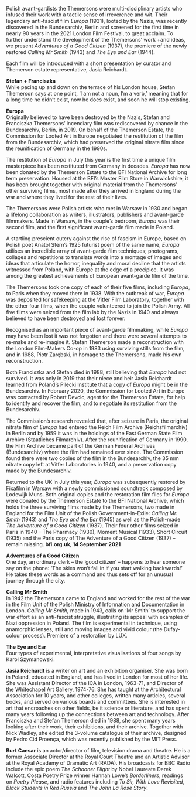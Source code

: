 

Polish avant-gardists the Themersons were multi-disciplinary artists who infused their work with a tactile sense of irreverence and wit. Their legendary anti-fascist film _Europa_ (1931), looted by the Nazis, was recently discovered in the Bundesarchiv, Berlin and screened for the first time in nearly 90 years in the 2021 London Film Festival, to great acclaim. To further understand the development of the Themersons’ work +and ideas, we present _Adventures of a Good Citizen_ (1937), the premiere of the newly restored _Calling Mr Smith_ (1943) and _The Eye and Ear_ (1944).

Each film will be introduced with a short presentation by curator and Themerson estate representative, Jasia Reichardt.<br>

**Stefan + Franciszka**<br>
While pacing up and down on the terrace of his London house, Stefan Themerson says at one point, ‘I am not a noun, I’m a verb,’ meaning that for a long time he didn’t exist, now he does exist, and soon he will stop existing.

**Europa**<br>
Originally believed to have been destroyed by the Nazis, Stefan and Franciszka Themersons’ incendiary film was rediscovered by chance in the Bundesarchiv, Berlin, in 2019. On behalf of the Themerson Estate, the Commission for Looted Art in Europe negotiated the restitution of the film from the Bundesarchiv, which had preserved the original nitrate film since the reunification of Germany in the 1990s.

The restitution of _Europa_ in July this year is the first time a unique film masterpiece has been restituted from Germany in decades. _Europa_ has now been donated by the Themerson Estate to the BFI National Archive for long term preservation. Housed at the BFI’s Master Film Store in Warwickshire, it has been brought together with original material from the Themersons’ other surviving films, most made after they arrived in England during the war and where they lived for the rest of their lives.

The Themersons were Polish artists who met in Warsaw in 1930 and began a lifelong collaboration as writers, illustrators, publishers and avant-garde filmmakers. Made in Warsaw, in the couple’s bedroom, _Europa_ was their second film, and the first significant avant-garde film made in Poland.

A startling prescient outcry against the rise of fascism in Europe, based on Polish poet Anatol Stern’s 1925 futurist poem of the same name, _Europa_ utilises an incredible array of avant-garde film techniques; photograms, collages and repetitions to translate words into a montage of images and ideas that articulate the horror, inequality and moral decline that the artists witnessed from Poland, with Europe at the edge of a precipice. It was among the greatest achievements of European avant-garde film of the time.

The Themersons took one copy of each of their five films, including _Europa_, to Paris when they moved there in 1938. With the outbreak of war, _Europa_ was deposited for safekeeping at the Vitfer Film Laboratory, together with the other four films, when the couple volunteered to join the Polish Army. All five films were seized from the film lab by the Nazis in 1940 and always believed to have been destroyed and lost forever.

Recognised as an important piece of avant-garde filmmaking, while _Europa_ may have been lost it was not forgotten and there were several attempts to re-make and re-imagine it. Stefan Themerson made a reconstruction with the London Film-Makers Co-op in 1983 using surviving stills from the film, and in 1988, Piotr Zarębski, in homage to the Themersons, made his own reconstruction.

Both Franciszka and Stefan died in 1988, still believing that _Europa_ had not survived. It was only in 2019 that their niece and heir Jasia Reichardt learned from Poland’s Pilecki Institute that a copy of _Europa_ might be in the Bundesarchiv. In February 2020, the Commission for Looted Art in Europe was contacted by Robert Devcic, agent for the Themerson Estate, for help to identify and recover the film, and to negotiate its restitution from the Bundesarchiv.

The Commission’s research revealed that, after seizure in Paris, the original nitrate film of _Europa_ had entered the Reich Film Archive (Reichsfilmarchiv) in Berlin and by 1959 it was in the holdings of the East German State Film Archive (Staatliches Filmarchiv). After the reunification of Germany in 1990, the Film Archive became part of the German Federal Archives (Bundesarchiv) where the film had remained ever since. The Commission found there were two copies of the film in the Bundesarchiv, the 35 mm nitrate copy left at Vitfer Laboratories in 1940, and a preservation copy made by the Bundesarchiv.

Returned to the UK in July this year, _Europa_ was subsequently restored by Fixafilm in Warsaw with a newly commissioned soundtrack composed by Lodewijk Muns. Both original copies and the restoration film files for _Europa_ were donated by the Themerson Estate to the BFI National Archive, which holds the three surviving films made by the Themersons, two made in England for the Film Unit of the Polish Government-in-Exile: _Calling Mr. Smith_ (1943) and _The Eye and the Ear_ (1945) as well as the Polish-made _The Adventure of a Good Citizen_ (1937). Their four other films seized in Paris in 1940 – The Pharmacy (1930), Moment Musical (1933), Short Circuit (1935) and the Paris copy of The Adventure of a Good Citizen (1937) – remain missing.
**bfi.org.uk, 14 September 2021**<br>

**Adventures of a Good Citizen**<br>
One day, an ordinary clerk – the ‘good citizen’ – happens to hear someone say on the phone: ‘The skies won’t fall in if you start walking backwards!’ He takes these words as a command and thus sets off for an unusual journey through the city.

**Calling Mr Smith**<br>
In 1942 the Themersons came to England and worked for the rest of the war in the Film Unit of the Polish Ministry of Information and Documentation in London. _Calling Mr Smith_, made in 1943, calls on ‘Mr Smith’ to support the war effort as an anti-fascist struggle, illustrating its appeal with examples of Nazi oppression in Poland. The film is experimental in technique, using anamorphic lenses, still and moving images and vivid colour (the Dufay-colour process). Premiere of a restoration by LUX.

**The Eye and Ear**<br>
Four types of experimental, interpretative visualisations of four songs by Karol Szymanowski.

**Jasia Reichardt** is a writer on art and an exhibition organiser. She was born in Poland, educated in England, and has lived in London for most of her life.  She was Assistant Director of the ICA in London, 1963-71, and Director of the Whitechapel Art Gallery, 1974-76. She has taught at the Architectural Association for 10 years, and other colleges, written many articles, several books, and served on various boards and committees. She is interested in art that encroaches on other fields, be it science or literature, and has spent many years following up the connections between art and technology. After Franciszka and Stefan Themerson died in 1988, she spent many years looking after their work, their exhibitions, and their archive. Together with Nick Wadley, she edited the 3-volume catalogue of their archive, designed by Pedro Cid Proença, which was recently published by the MIT Press.

**Burt Caesar** is an actor/director of film, television drama and theatre. He is a former Associate Director at the Royal Court Theatre and an Artistic Advisor at the Royal Academy of Dramatic Art (RADA). His broadcasts for BBC Radio include the epic poem _The Schooner Flight_ by Nobel Laureate Derek Walcott, Costa Poetry Prize winner Hannah Lowe’s _Borderliners_, readings on _Poetry Please_, and radio features including _To Sir, With Love Revisited_, _Black Students in Red Russia_ and _The John La Rose Story_.
<!--stackedit_data:
eyJoaXN0b3J5IjpbNDg5NDkyNzgzXX0=
-->